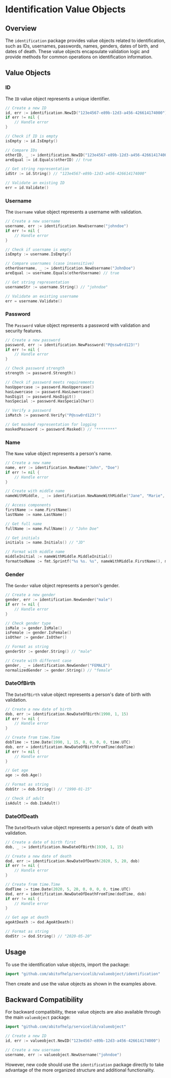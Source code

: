# Identification Value Objects

## Overview

The `identification` package provides value objects related to identification, such as IDs, usernames, passwords, names, genders, dates of birth, and dates of death. These value objects encapsulate validation logic and provide methods for common operations on identification information.

## Value Objects

### ID

The `ID` value object represents a unique identifier.

```go
// Create a new ID
id, err := identification.NewID("123e4567-e89b-12d3-a456-426614174000")
if err != nil {
    // Handle error
}

// Check if ID is empty
isEmpty := id.IsEmpty()

// Compare IDs
otherID, _ := identification.NewID("123e4567-e89b-12d3-a456-426614174000")
areEqual := id.Equals(otherID) // true

// Get string representation
idStr := id.String() // "123e4567-e89b-12d3-a456-426614174000"

// Validate an existing ID
err = id.Validate()
```

### Username

The `Username` value object represents a username with validation.

```go
// Create a new username
username, err := identification.NewUsername("johndoe")
if err != nil {
    // Handle error
}

// Check if username is empty
isEmpty := username.IsEmpty()

// Compare usernames (case insensitive)
otherUsername, _ := identification.NewUsername("JohnDoe")
areEqual := username.Equals(otherUsername) // true

// Get string representation
usernameStr := username.String() // "johndoe"

// Validate an existing username
err = username.Validate()
```

### Password

The `Password` value object represents a password with validation and security features.

```go
// Create a new password
password, err := identification.NewPassword("P@ssw0rd123!")
if err != nil {
    // Handle error
}

// Check password strength
strength := password.Strength()

// Check if password meets requirements
hasUppercase := password.HasUppercase()
hasLowercase := password.HasLowercase()
hasDigit := password.HasDigit()
hasSpecial := password.HasSpecialChar()

// Verify a password
isMatch := password.Verify("P@ssw0rd123!")

// Get masked representation for logging
maskedPassword := password.Masked() // "********"
```

### Name

The `Name` value object represents a person's name.

```go
// Create a new name
name, err := identification.NewName("John", "Doe")
if err != nil {
    // Handle error
}

// Create with middle name
nameWithMiddle, _ := identification.NewNameWithMiddle("Jane", "Marie", "Smith")

// Access components
firstName := name.FirstName()
lastName := name.LastName()

// Get full name
fullName := name.FullName() // "John Doe"

// Get initials
initials := name.Initials() // "JD"

// Format with middle name
middleInitial := nameWithMiddle.MiddleInitial()
formattedName := fmt.Sprintf("%s %s. %s", nameWithMiddle.FirstName(), middleInitial, nameWithMiddle.LastName())
```

### Gender

The `Gender` value object represents a person's gender.

```go
// Create a new gender
gender, err := identification.NewGender("male")
if err != nil {
    // Handle error
}

// Check gender type
isMale := gender.IsMale()
isFemale := gender.IsFemale()
isOther := gender.IsOther()

// Format as string
genderStr := gender.String() // "male"

// Create with different case
gender, _ = identification.NewGender("FEMALE")
normalizedGender := gender.String() // "female"
```

### DateOfBirth

The `DateOfBirth` value object represents a person's date of birth with validation.

```go
// Create a new date of birth
dob, err := identification.NewDateOfBirth(1990, 1, 15)
if err != nil {
    // Handle error
}

// Create from time.Time
dobTime := time.Date(1990, 1, 15, 0, 0, 0, 0, time.UTC)
dob, err = identification.NewDateOfBirthFromTime(dobTime)
if err != nil {
    // Handle error
}

// Get age
age := dob.Age()

// Format as string
dobStr := dob.String() // "1990-01-15"

// Check if adult
isAdult := dob.IsAdult()
```

### DateOfDeath

The `DateOfDeath` value object represents a person's date of death with validation.

```go
// Create a date of birth first
dob, _ := identification.NewDateOfBirth(1930, 1, 15)

// Create a new date of death
dod, err := identification.NewDateOfDeath(2020, 5, 20, dob)
if err != nil {
    // Handle error
}

// Create from time.Time
dodTime := time.Date(2020, 5, 20, 0, 0, 0, 0, time.UTC)
dod, err = identification.NewDateOfDeathFromTime(dodTime, dob)
if err != nil {
    // Handle error
}

// Get age at death
ageAtDeath := dod.AgeAtDeath()

// Format as string
dodStr := dod.String() // "2020-05-20"
```

## Usage

To use the identification value objects, import the package:

```go
import "github.com/abitofhelp/servicelib/valueobject/identification"
```

Then create and use the value objects as shown in the examples above.

## Backward Compatibility

For backward compatibility, these value objects are also available through the main `valueobject` package:

```go
import "github.com/abitofhelp/servicelib/valueobject"

// Create a new ID
id, err := valueobject.NewID("123e4567-e89b-12d3-a456-426614174000")

// Create a new username
username, err := valueobject.NewUsername("johndoe")
```

However, new code should use the `identification` package directly to take advantage of the more organized structure and additional functionality.